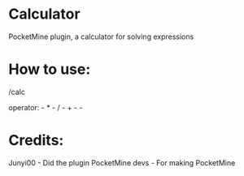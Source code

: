 Calculator
==========

PocketMine plugin, a calculator for solving expressions

How to use:
===========

/calc <first value> <operator> <second value>

operator:
    - *
    - /
    - +
    - -

Credits:
========

Junyi00 - Did the plugin
PocketMine devs - For making PocketMine 
